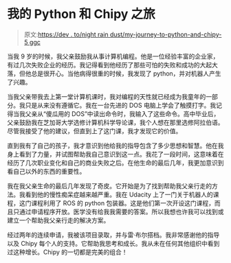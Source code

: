 # 我的 Python 和 Chipy 之旅

> 原文:[https://dev . to/night rain dust/my-journey-to-python-and-chipy-5 ggc](https://dev.to/nightraindust/my-journey-to-python-and-chipy-5ggc)

当我 9 岁的时候，我父亲鼓励我从事计算机编程。他是一位经验丰富的企业家，有过几次失败企业的经历。我记得看到他经历了那些可怕的失败和成功的大起大落，但他总是很开心。当他病得很重的时候，我发现了 python，并对机器人产生了兴趣。

当我父亲带我去上第一堂计算机课时，我对编程的天性就已经成为我童年的一部分。我只是从来没有遵循它。我在一台先进的 DOS 电脑上学会了触摸打字。我记得当我父亲从“傻瓜用的 DOS”中读出命令时，我输入了这些命令。高中毕业后，父亲鼓励我在芝加哥大学选修计算机科学导论课，我个人想在那里选修阿拉伯语。尽管我接受了他的建议，但直到上了这门课，我才发现它的价值。

直到我有了自己的孩子，我才意识到他给我的指导包含了多少思想和智慧。他在我身上看到了力量，并试图帮助我自己意识到这一点。我花了一段时间，这意味着在经历了几次职业变化和自己的商业失败之后。在他生命的最后几年，我更加意识到看自己以外的东西的重要性。

我在我父亲生命的最后几年发现了奇皮。它开始是为了找到帮助我父亲行走的方法。我看到他的慢性痴呆症越来越严重。我在 Udacity 上了一门关于机器人的课程，这门课程利用了 ROS 的 python 包装器。这是他们第一次开设这门课程，而且只通过申请程序开放。医学没有给我我需要的答案。所以我想也许我可以找到或建立一个帮助我父亲行走的解决方案。

经过两年的连续申请，我被该项目录取，并与雷·布尔搭档。我非常感谢他的指导以及 Chipy 每个人的支持。它帮助我思考和成长。我从未在任何其他组织中看到过这种增长。Chipy 的一切都是完美的组合！